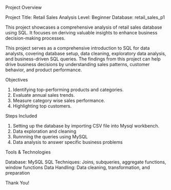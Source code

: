 Project Overview

Project Title: Retail Sales Analysis
Level: Beginner
Database: retail_sales_p1

This project showcases a comprehensive analysis of retail sales database using SQL. It focuses on deriving valuable insights to enhance business decision-making processes.

This project serves as a comprehensive introduction to SQL for data analysts, covering database setup, data cleaning, exploratory data analysis, and business-driven SQL queries. The findings from this project can help drive business decisions by understanding sales patterns, customer behavior, and product performance.

Objectives

1. Identifying top-performing products and categories.
2. Evaluate annual sales trends.
3. Measure category wise sales performance.
4. Highlighting top customers.

Steps Included

1. Setting up the database by importing CSV file into Mysql workbench.
2. Data exploration and cleaning
3. Runnning the queries using MySQL
4. Data analysis to answer specific business problems

Tools & Technologies

Database: MySQL
SQL Techniques: Joins, subqueries, aggregate functions, window functions
Data Handling: Data cleaning, transformation, and preparation

Thank You!





    

    
    


